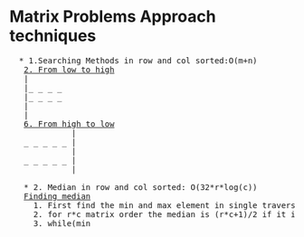 # Matrix Problems Approach techniques 
  <pre>
  * 1.Searching Methods in row and col sorted:O(m+n)
   <a href="https://github.com/teja963/DSA_All_Models/blob/master/matrix/2.%20Search.cpp">2. From low to high</a>
   |
   |_ _ _ _ 
   |_ _ _ _
   |
   |
   <a href="https://github.com/teja963/DSA_All_Models/blob/master/matrix/6.%20Search%20in%20a%20row-column%20sorted%20matrix.cpp">6. From high to low</a>
             |
   _ _ _ _ _ |
             |
   _ _ _ _ _ |
             |
             
   * 2. Median in row and col sorted: O(32*r*log(c))
   <a href="https://github.com/teja963/DSA_All_Models/blob/master/matrix/3.%20median.cpp">Finding median</a>
     1. First find the min and max element in single traversal
     2. for r*c matrix order the median is (r*c+1)/2 if it is arranged in sorted order, so the desired place is (r*c+1)/2
     3. while(min<max):                   //Binary approach
           mid=(min+max)/2;
        Count the elements which are smaller than mid by upper_bound syntax in log(c)
     4. make a count of elements 
         if(place<desired)min=mid+1
         else max=mid
   </pre>
